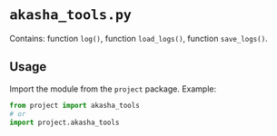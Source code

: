 # `akasha_tools.py`

Contains: function `log()`, function `load_logs()`, function `save_logs()`.

## Usage

Import the module from the `project` package. Example:

```python
from project import akasha_tools
# or
import project.akasha_tools
```
